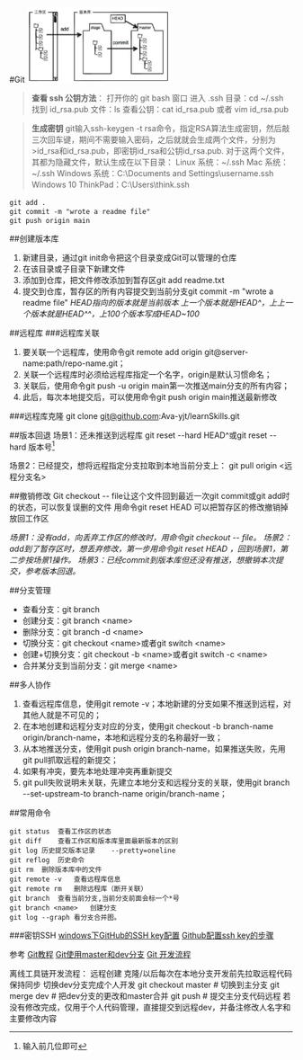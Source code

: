 #Git
<img decoding="async" src="img/Git.png" width="50%">

>**查看 ssh 公钥方法**：
打开你的 git bash 窗口
进入 .ssh 目录：cd ~/.ssh
找到 id_rsa.pub 文件：ls
查看公钥：cat id_rsa.pub 或者 vim id_rsa.pub

>**生成密钥**
git输入ssh-keygen -t rsa命令，指定RSA算法生成密钥，然后敲三次回车键，期间不需要输入密码，之后就就会生成两个文件，分别为>id_rsa和id_rsa.pub，即密钥id_rsa和公钥id_rsa.pub. 对于这两个文件，其都为隐藏文件，默认生成在以下目录：
Linux 系统：~/.ssh
Mac 系统：~/.ssh
Windows 系统：C:\Documents and Settings\username\.ssh
Windows 10 ThinkPad：C:\Users\think.ssh
```
git add .
git commit -m "wrote a readme file"
git push origin main
```
##创建版本库

1. 新建目录，通过git init命令把这个目录变成Git可以管理的仓库
2. 在该目录或子目录下新建文件
3. 添加到仓库，把文件修改添加到暂存区git add readme.txt
4. 提交到仓库，暂存区的所有内容提交到当前分支git commit -m "wrote a readme file"
*HEAD指向的版本就是当前版本 上一个版本就是HEAD\^，上上一个版本就是HEAD\^^，上100个版本写成HEAD~100*

##远程库
###远程库关联
1. 要关联一个远程库，使用命令git remote add origin git@server-name:path/repo-name.git；
2. 关联一个远程库时必须给远程库指定一个名字，origin是默认习惯命名；
3. 关联后，使用命令git push -u origin main第一次推送main分支的所有内容；
4. 此后，每次本地提交后，可以使用命令git push origin main推送最新修改

###远程库克隆
git clone git@github.com:Ava-yjt/learnSkills.git

##版本回退
场景1：还未推送到远程库</u>
git reset --hard HEAD^或git reset --hard 版本号[^1]

场景2：已经提交，想将远程指定分支拉取到本地当前分支上：
git pull origin <远程分支名>
[^1]:输入前几位即可


##撤销修改
Git checkout -- file让这个文件回到最近一次git commit或git add时的状态，可以恢复误删的文件
用命令git reset HEAD <file>可以把暂存区的修改撤销掉放回工作区

*场景1：没有add，向丢弃工作区的修改时，用命令git checkout -- file。
场景2：add到了暂存区时，想丢弃修改，第一步用命令git reset HEAD <file>，回到场景1，第二步按场景1操作。
场景3：已经commit到版本库但还没有推送，想撤销本次提交，参考版本回退。*

##分支管理

- 查看分支：git branch
- 创建分支：git branch \<name>
- 删除分支：git branch -d \<name>
- 切换分支：git checkout \<name>或者git switch \<name>
- 创建+切换分支：git checkout -b \<name>或者git switch -c \<name>
- 合并某分支到当前分支：git merge \<name>


##多人协作
1. 查看远程库信息，使用git remote -v；本地新建的分支如果不推送到远程，对其他人就是不可见的；
2. 在本地创建和远程分支对应的分支，使用git checkout -b branch-name origin/branch-name，本地和远程分支的名称最好一致；
3. 从本地推送分支，使用git push origin branch-name，如果推送失败，先用git pull抓取远程的新提交；
4. 如果有冲突，要先本地处理冲突再重新提交
5. git pull失败说明未关联，先建立本地分支和远程分支的关联，使用git branch --set-upstream-to branch-name origin/branch-name；


##常用命令
```git
git status	查看工作区的状态	
git diff	查看工作区和版本库里面最新版本的区别	
git log	历史提交版本记录	--pretty=oneline
git reflog	历史命令	
git rm	删除版本库中的文件	
git remote -v	查看远程库信息	
git remote rm	删除远程库（断开关联）	
git branch	查看当前分支,当前分支前面会标一个*号	
git branch <name>	创建分支	
git log --graph 看分支合并图。
```

###密钥SSH
[windows下GitHub的SSH key配置](https://www.jianshu.com/p/9317a927e844)
[Github配置ssh key的步骤](https://blog.csdn.net/weixin_42310154/article/details/118340458)
		
 参考
 [Git教程](https://www.liaoxuefeng.com/wiki/896043488029600)
 [Git使用master和dev分支](https://www.zhihu.com/question/21995370)
 [Git 开发流程](https://www.cnblogs.com/midworld/p/13608008.html)
		
		
		
离线工具链开发流程：
远程创建
克隆/以后每次在本地分支开发前先拉取远程代码保持同步
切换dev分支完成个人开发
git checkout master  # 切换到主分支
git merge dev  # 把dev分支的更改和master合并
git push  # 提交主分支代码远程
若没有修改完成，仅用于个人代码管理，直接提交到远程dev，并备注修改人名字和主要修改内容

		

		
		
		
